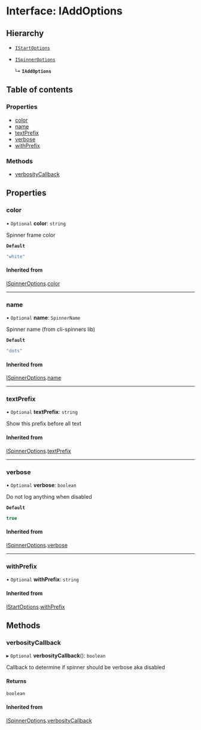 # Interface: IAddOptions

## Hierarchy

- [`IStartOptions`](IStartOptions.md)

- [`ISpinnerOptions`](ISpinnerOptions.md)

  ↳ **`IAddOptions`**

## Table of contents

### Properties

- [color](IAddOptions.md#color)
- [name](IAddOptions.md#name)
- [textPrefix](IAddOptions.md#textprefix)
- [verbose](IAddOptions.md#verbose)
- [withPrefix](IAddOptions.md#withprefix)

### Methods

- [verbosityCallback](IAddOptions.md#verbositycallback)

## Properties

### color

• `Optional` **color**: `string`

Spinner frame color

**`Default`**

```ts
"white"
```

#### Inherited from

[ISpinnerOptions](ISpinnerOptions.md).[color](ISpinnerOptions.md#color)

___

### name

• `Optional` **name**: `SpinnerName`

Spinner name (from cli-spinners lib)

**`Default`**

```ts
"dots"
```

#### Inherited from

[ISpinnerOptions](ISpinnerOptions.md).[name](ISpinnerOptions.md#name)

___

### textPrefix

• `Optional` **textPrefix**: `string`

Show this prefix before all text

#### Inherited from

[ISpinnerOptions](ISpinnerOptions.md).[textPrefix](ISpinnerOptions.md#textprefix)

___

### verbose

• `Optional` **verbose**: `boolean`

Do not log anything when disabled

**`Default`**

```ts
true
```

#### Inherited from

[ISpinnerOptions](ISpinnerOptions.md).[verbose](ISpinnerOptions.md#verbose)

___

### withPrefix

• `Optional` **withPrefix**: `string`

#### Inherited from

[IStartOptions](IStartOptions.md).[withPrefix](IStartOptions.md#withprefix)

## Methods

### verbosityCallback

▸ `Optional` **verbosityCallback**(): `boolean`

Callback to determine if spinner should be verbose aka disabled

#### Returns

`boolean`

#### Inherited from

[ISpinnerOptions](ISpinnerOptions.md).[verbosityCallback](ISpinnerOptions.md#verbositycallback)
